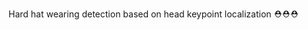 Hard hat wearing detection based on head keypoint localization :rescue_worker_helmet::rescue_worker_helmet::rescue_worker_helmet:
